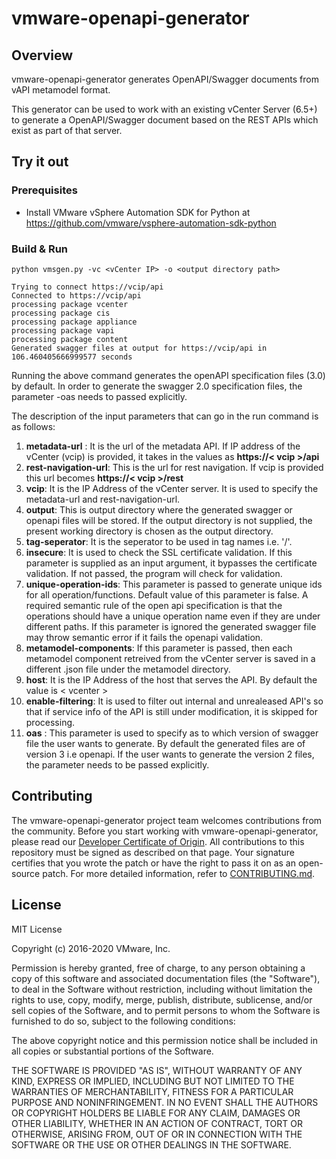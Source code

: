 # vmware-openapi-generator

## Overview
vmware-openapi-generator generates OpenAPI/Swagger documents from vAPI metamodel format.

This generator can be used to work with an existing vCenter Server (6.5+) to generate a OpenAPI/Swagger document based on the REST APIs which exist as part of that server.

## Try it out

### Prerequisites

* Install VMware vSphere Automation SDK for Python at https://github.com/vmware/vsphere-automation-sdk-python  


### Build & Run

```  
python vmsgen.py -vc <vCenter IP> -o <output directory path>  
```    
```
Trying to connect https://vcip/api 
Connected to https://vcip/api 			  
processing package vcenter  
processing package cis  
processing package appliance  
processing package vapi  
processing package content  
Generated swagger files at output for https://vcip/api in 106.460405666999577 seconds    
```

Running the above command generates the openAPI specification files (3.0) by default. In order to generate the swagger 2.0 specification files, the parameter -oas needs to passed explicitly.

The description of the input parameters that can go in the run command is as follows:
1. **metadata-url** : It is the url of the metadata API. If IP address of the vCenter (vcip) is provided, it takes in the values as **https://< vcip >/api**
2. **rest-navigation-url**: This is the url for rest navigation. If vcip is provided this url becomes **https://< vcip >/rest**
3. **vcip**: It is the IP Address of the vCenter server. It is used to specify the metadata-url and rest-navigation-url.
4. **output**: This is output directory where the generated swagger or openapi files will be stored. If the output directory is not supplied, the present working directory is chosen as the output directory.
5. **tag-seperator**: It is the seperator to be used in tag names i.e. '/'.
6. **insecure**: It is used to check the SSL certificate validation. If this parameter is supplied as an input argument, it bypasses the certificate validation. If not passed, the program will check for validation.
7. **unique-operation-ids**: This parameter is passed to generate unique ids for all operation/functions. Default value of this parameter is false. A required semantic rule of the open api specification is that the operations should have a unique operation name even if they are under different paths. If this parameter is ignored the generated swagger file may throw semantic error if it fails the openapi validation.
8. **metamodel-components**: If this parameter is passed, then each metamodel component retreived from the vCenter server is saved in a different .json file under the metamodel directory.
9. **host**: It is the IP Address of the host that serves the API. By default the value is < vcenter >
10. **enable-filtering**: It is used to filter out internal and unrealeased API's so that if service info of the API is still under modification, it is skipped for processing.
11. **oas** : This parameter is used to specify as to which version of swagger file the user wants to generate. By default the generated files are of version 3 i.e openapi. If the user wants to generate the version 2 files, the parameter needs to be passed explicitly.

## Contributing

The vmware-openapi-generator project team welcomes contributions from the community. Before you start working with vmware-openapi-generator, please read our [Developer Certificate of Origin](https://cla.vmware.com/dco). All contributions to this repository must be signed as described on that page. Your signature certifies that you wrote the patch or have the right to pass it on as an open-source patch. For more detailed information, refer to [CONTRIBUTING.md](CONTRIBUTING.md).

## License
MIT License

Copyright (c)  2016-2020 VMware, Inc.

Permission is hereby granted, free of charge, to any person obtaining a copy of this software and associated documentation files (the "Software"), to deal in the Software without restriction, including without limitation the rights to use, copy, modify, merge, publish, distribute, sublicense, and/or sell copies of the Software, and to permit persons to whom the Software is furnished to do so, subject to the following conditions:

The above copyright notice and this permission notice shall be included in all copies or substantial portions of the Software.

THE SOFTWARE IS PROVIDED "AS IS", WITHOUT WARRANTY OF ANY KIND, EXPRESS OR IMPLIED, INCLUDING BUT NOT LIMITED TO THE WARRANTIES OF MERCHANTABILITY, FITNESS FOR A PARTICULAR PURPOSE AND NONINFRINGEMENT. IN NO EVENT SHALL THE AUTHORS OR COPYRIGHT HOLDERS BE LIABLE FOR ANY CLAIM, DAMAGES OR OTHER LIABILITY, WHETHER IN AN ACTION OF CONTRACT, TORT OR OTHERWISE, ARISING FROM, OUT OF OR IN CONNECTION WITH THE SOFTWARE OR THE USE OR OTHER DEALINGS IN THE SOFTWARE.
